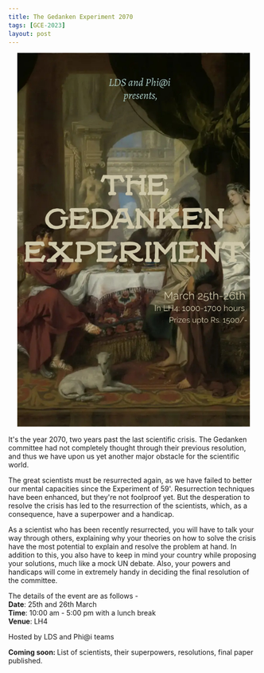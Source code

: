 ```yaml
---
title: The Gedanken Experiment 2070
tags: [GCE-2023]
layout: post
---
```


<p align="center">
<img src="/posters/Gedanken.jpeg" alt="Faculty Talk" height="750">
</p>

It's the year 2070, two years past the last scientific crisis. The Gedanken committee had not completely thought through their previous resolution, and thus we have upon us yet another major obstacle for the scientific world.<!--more-->

The great scientists must be resurrected again, as we have failed to better our mental capacities since the Experiment of 59'. Resurrection techniques have been enhanced, but they're not foolproof yet. But the desperation to resolve the crisis has led to the resurrection of the scientists, which, as a consequence, have a superpower and a handicap.

As a scientist who has been recently resurrected, you will have to talk your way through others, explaining why your theories on how to solve the crisis have the most potential to explain and resolve the problem at hand. In addition to this, you also have to keep in mind your country while proposing your solutions, much like a mock UN debate. Also, your powers and handicaps will come in extremely handy in deciding the final resolution of the committee.

The details of the event are as follows - <br>
**Date**: 25th and 26th March <br>
**Time**: 10:00 am - 5:00 pm with a lunch break <br>
**Venue**: LH4 <br>

Hosted by LDS and Phi@i teams

<strong> Coming soon: </strong> List of scientists, their superpowers, resolutions, final paper published.
